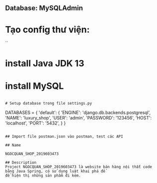 ## Database: MySQLAdmin

# Tạo config thư viện:

``
# install Java JDK 13
# install MySQL 
```

# Setup database trong file settings.py

```
DATABASES = {
    'default': {
        'ENGINE': 'django.db.backends.postgresql',
        'NAME': 'luxury_shop',
        'USER': 'admin',
        'PASSWORD': '123456',
        'HOST': 'localhost',
        'PORT': '5432',
    }
}
```

## Import file postman.json vào postman, test các API

## Name

NGOCQUAN_SHOP_2019603473

## Description
Project NGOCQUAN_SHOP_2019603473 là website bán hàng nội thất code bằng Java Spring, có sử dụng luật khai phá để  
để hiện thị những sản phẩm đi kèm.




